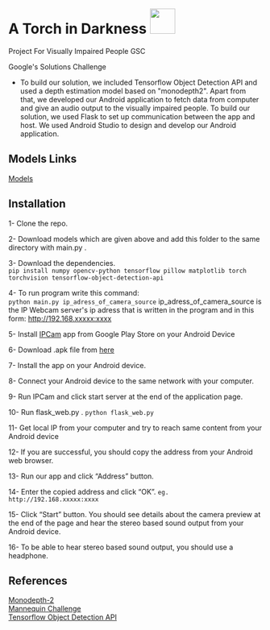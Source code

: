 # A Torch in Darkness <img src="https://github.com/ozgurkara99/project-for-visually-impaired-people-gsc/blob/master/torch.png" width="50" />


Project For Visually Impaired People GSC

Google's Solutions Challenge
- To build our solution, we included Tensorflow Object Detection API and used a depth estimation model based on "monodepth2". Apart from that, we developed our Android application to fetch data from computer and give an audio output to the visually impaired people. To build our solution, we used Flask to set up communication between the app and host. We used Android Studio to design and develop our Android application.

## Models Links
[Models](https://drive.google.com/open?id=1Q28giepDWvGJzW1IDZaEVDbYSUW-z7Aw)

## Installation
1- Clone the repo.

2- Download models which are given above and add this folder to the same directory with main.py .

3- Download the dependencies.  
`pip install numpy opencv-python tensorflow pillow matplotlib torch torchvision tensorflow-object-detection-api`

4- To run program write this command:  
`python main.py ip_adress_of_camera_source`
ip_adress_of_camera_source is the IP Webcam server's ip adress that is written in the program and in this form: http://192.168.xxxxx:xxxx

5- Install [IPCam](https://play.google.com/store/apps/details?id=com.pas.webcam&hl=tr) app from Google Play Store on your Android Device 

6- Download .apk file from [here](link)

7- Install the app on your Android device.

8- Connect your Android device to the same network with your computer.

9- Run IPCam and click start server at the end of the application page.

10- Run flask_web.py .
`python flask_web.py`

11- Get local IP from your computer and try to reach same content from your Android device

12- If you are successful, you should copy the address from your Android web browser.

13- Run our app and click “Address” button.

14- Enter the copied address and click “OK”.
`eg. http://192.168.xxxxx:xxxx`

15- Click “Start” button. You should see details about the camera preview at the end of the page and hear the stereo based sound output from your Android device.

16- To be able to hear stereo based sound output, you should use a headphone.

## References
[Monodepth-2](https://github.com/nianticlabs/monodepth2)   
[Mannequin Challenge](https://github.com/google/mannequinchallenge)  
[Tensorflow Object Detection API](https://github.com/tensorflow/models/tree/master/research/object_detection)
